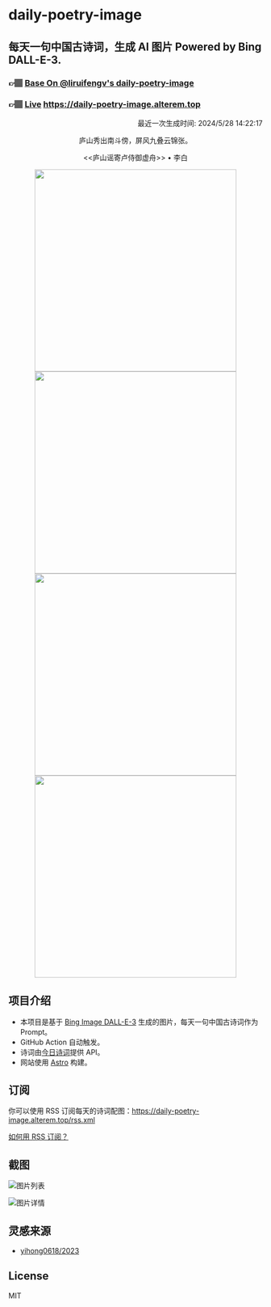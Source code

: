 
# daily-poetry-image

## 每天一句中国古诗词，生成 AI 图片 Powered by Bing DALL-E-3.

### 👉🏽 [Base On @liruifengv's daily-poetry-image](https://github.com/liruifengv/daily-poetry-image)

### 👉🏽 [Live](https://daily-poetry-image.alterem.top/) https://daily-poetry-image.alterem.top

<p align="right">
  最近一次生成时间: 2024/5/28 14:22:17
</p>
<p align="center">
庐山秀出南斗傍，屏风九叠云锦张。
</p>
<p align="center">
<<庐山谣寄卢侍御虚舟>> • 李白
</p>
<p align="center">
<img src="https://tse2.mm.bing.net/th/id/OIG1.e.cbc7u4zlDoRYwRB5NH" height="400" width="400" />
<img src="https://tse1.mm.bing.net/th/id/OIG1.CHSpqZNzthBwkzkME2TZ" height="400" width="400" />
<img src="https://tse2.mm.bing.net/th/id/OIG1.huyAhmCYI52Wb9fhFL63" height="400" width="400" />
<img src="https://tse2.mm.bing.net/th/id/OIG1.ISK.WDDSE6Mr4P7MqrKx" height="400" width="400" />
</p>

## 项目介绍

-   本项目是基于 [Bing Image DALL-E-3](https://www.bing.com/images/create) 生成的图片，每天一句中国古诗词作为 Prompt。
-   GitHub Action 自动触发。
-   诗词由[今日诗词](https://www.jinrishici.com/)提供 API。
-   网站使用 [Astro](https://astro.build) 构建。

## 订阅

你可以使用 RSS 订阅每天的诗词配图：https://daily-poetry-image.alterem.top/rss.xml

[如何用 RSS 订阅？](https://zhuanlan.zhihu.com/p/55026716)

## 截图

![图片列表](./screenshots/Snipaste_2023-12-28_21-00-26.png)

![图片详情](./screenshots/Snipaste_2023-12-28_21-00-53.png)

## 灵感来源

-   [yihong0618/2023](https://github.com/yihong0618/2023)

## License

MIT
